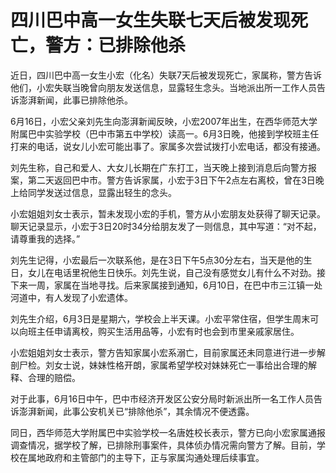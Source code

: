 

# 四川巴中高一女生失联七天后被发现死亡，警方：已排除他杀

近日，四川巴中高一女生小宏（化名）失联7天后被发现死亡，家属称，警方告诉他们，小宏失联当晚曾向朋友发送信息，显露轻生念头。当地派出所一工作人员告诉澎湃新闻，此事已排除他杀。

6月16日，小宏父亲刘先生向澎湃新闻反映，小宏2007年出生，在西华师范大学附属巴中实验学校（巴中市第五中学校）读高一。6月3日晚，他接到学校班主任打来的电话，说女儿小宏可能出事了。家属多次尝试拨打小宏电话，都没有接通。

刘先生称，自己和爱人、大女儿长期在广东打工，当天晚上接到消息后向警方报案，第二天返回巴中市。警方告诉家属，小宏于3日下午2点左右离校，曾在3日晚上给同学发送过信息，显露出轻生的念头。

小宏姐姐刘女士表示，暂未发现小宏的手机，警方从小宏朋友处获得了聊天记录。聊天记录显示，小宏于3日20时34分给朋友发了一则信息，其中写道：“对不起，请尊重我的选择。”

刘先生记得，小宏最后一次联系他，是在3日下午5点30分左右，当天是他的生日，女儿在电话里祝他生日快乐。刘先生说，自己没有感觉女儿有什么不对劲。接下来一周，家属在当地寻找。后来家属接到通知，6月10日，在巴中市三江镇一处河道中，有人发现了小宏遗体。

刘先生介绍，6月3日是星期六，学校会上半天课。小宏平常住宿，但学生周末可以向班主任申请离校，购买生活用品等，小宏有时也会到市里亲戚家居住。

小宏姐姐刘女士表示，警方告知家属小宏系溺亡，目前家属还未同意进行进一步解剖尸检。刘女士说，妹妹性格开朗，家属希望学校对妹妹死亡一事给出合理的解释、合理的赔偿。

对于此事，6月16日中午，巴中市经济开发区公安分局时新派出所一名工作人员告诉澎湃新闻，此事公安机关已“排除他杀”，其余情况不便透露。

同日，西华师范大学附属巴中实验学校一名唐姓校长表示，警方已向小宏家属通报调查情况，据学校了解，已排除刑事案件，具体侦办情况需向警方了解。目前，学校在属地政府和主管部门的主导下，正与家属沟通处理后续事宜。

